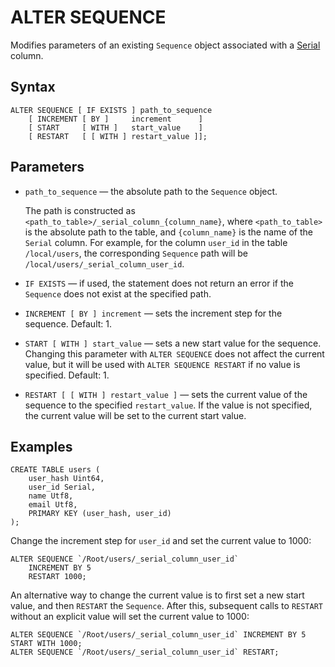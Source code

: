 # ALTER SEQUENCE

Modifies parameters of an existing `Sequence` object associated with a [Serial](../types/serial.md) column.

## Syntax

```yql
ALTER SEQUENCE [ IF EXISTS ] path_to_sequence
    [ INCREMENT [ BY ]     increment      ]
    [ START     [ WITH ]   start_value    ]
    [ RESTART   [ [ WITH ] restart_value ]];
```

## Parameters

* `path_to_sequence` — the absolute path to the `Sequence` object.

    The path is constructed as `<path_to_table>/_serial_column_{column_name}`,
    where `<path_to_table>` is the absolute path to the table, and `{column_name}` is the name of the `Serial` column.
    For example, for the column `user_id` in the table `/local/users`, the corresponding `Sequence` path will be `/local/users/_serial_column_user_id`.

* `IF EXISTS` — if used, the statement does not return an error if the `Sequence` does not exist at the specified path.

* `INCREMENT [ BY ] increment` — sets the increment step for the sequence. Default: 1.

* `START [ WITH ] start_value` — sets a new start value for the sequence. Changing this parameter with `ALTER SEQUENCE` does not affect the current value, but it will be used with `ALTER SEQUENCE RESTART` if no value is specified. Default: 1.

* `RESTART [ [ WITH ] restart_value ]` — sets the current value of the sequence to the specified `restart_value`. If the value is not specified, the current value will be set to the current start value.

## Examples

```yql
CREATE TABLE users (
    user_hash Uint64,
    user_id Serial,
    name Utf8,
    email Utf8,
    PRIMARY KEY (user_hash, user_id)
);
```

Change the increment step for `user_id` and set the current value to 1000:

```yql
ALTER SEQUENCE `/Root/users/_serial_column_user_id`
    INCREMENT BY 5
    RESTART 1000;
```

An alternative way to change the current value is to first set a new start value, and then `RESTART` the `Sequence`. After this, subsequent calls to `RESTART` without an explicit value will set the current value to 1000:

```yql
ALTER SEQUENCE `/Root/users/_serial_column_user_id` INCREMENT BY 5 START WITH 1000;
ALTER SEQUENCE `/Root/users/_serial_column_user_id` RESTART;
```
